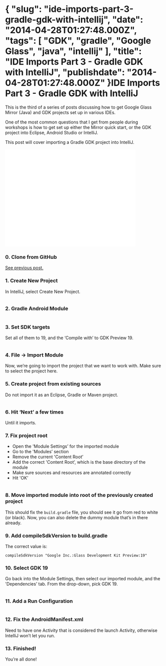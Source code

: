 {
    "slug": "ide-imports-part-3-gradle-gdk-with-intellij",
    "date": "2014-04-28T01:27:48.000Z",
    "tags": [
        "GDK",
        "gradle",
        "Google Glass",
        "java",
        "intellij"
    ],
    "title": "IDE Imports Part 3 - Gradle GDK with IntelliJ",
    "publishdate": "2014-04-28T01:27:48.000Z"
}IDE Imports Part 3 - Gradle GDK with IntelliJ
=============================================




<p>This is the third of a series of posts discussing how to get Google Glass Mirror (Java) and GDK projects set up in various IDEs.</p>

<p>One of the most common questions that I get from people during workshops is how to get set up either the Mirror quick start, or the GDK project into Eclipse, Android Studio or IntelliJ.</p>

<p>This post will cover importing a Gradle GDK project into IntelliJ.</p>

<iframe width="420" height="315" src="//www.youtube.com/embed/eI3RPFexI1o" frameborder="0" allowfullscreen></iframe>

<h3>0. Clone from GitHub</h3>

<p><a href="http://www.recursiverobot.com/post/84074011973/ide-imports-part-1-git-clone" target="_blank">See previous post.</a></p>

<h3>1. Create New Project</h3>

<p>In IntelliJ, select Create New Project.</p>

<p><img src="https://31.media.tumblr.com/72e5c4929a5dc7fc5761f010e191649a/tumblr_inline_n4ptlyvXXd1sq0x3a.png" alt=""/></p>

<h3>2. Gradle Android Module</h3>

<p><img src="https://31.media.tumblr.com/db7b515c7d0d0abd368db61a99e5ff33/tumblr_inline_n4ptq5zc3R1sq0x3a.png" alt=""/></p>

<h3>3. Set SDK targets</h3>

<p>Set all of them to 19, and the &lsquo;Compile with&rsquo; to GDK Preview 19.</p>

<p><img src="https://31.media.tumblr.com/9cccbb7558287c89d12457b6eb7c74a9/tumblr_inline_n4ptucoB2b1sq0x3a.png" alt=""/></p>

<h3>4. File -&gt; Import Module</h3>

<p>Now, we&rsquo;re going to import the project that we want to work with. Make sure to select the project here.</p>

<h3>5. Create project from existing sources</h3>

<p>Do not import it as an Eclipse, Gradle or Maven project.</p>

<p><img src="https://31.media.tumblr.com/f0fe967e915f377d5e1a668db280e798/tumblr_inline_n4pu08FA791sq0x3a.png" alt=""/></p>

<h3>6. Hit ‘Next’ a few times</h3>

<p>Until it imports.</p>

<h3>7. Fix project root</h3>

<ul><li>Open the 'Module Settings&rsquo; for the imported module</li>
<li>Go to the 'Modules&rsquo; section</li>
<li>Remove the current 'Content Root&rsquo;</li>
<li>Add the correct 'Content Root&rsquo;, which is the base directory of the module</li>
<li>Make sure sources and resources are annotated correctly</li>
<li>Hit 'OK&rsquo;</li>
</ul><p><img src="https://31.media.tumblr.com/d706e0c04cbbdacc8ef8819b3adc47c1/tumblr_inline_n4pu9zE4lG1sq0x3a.png" alt=""/></p>

<h3>8. Move imported module into root of the previously created project</h3>

<p>This should fix the <code>build.gradle</code> file, you should see it go from red to white (or black). Now, you can also delete the dummy module that&rsquo;s in there already.</p>

<h3>9. Add compileSdkVersion to build.gradle</h3>

<p>The correct value is:</p>

<pre><code>compileSdkVersion "Google Inc.:Glass Development Kit Preview:19"
</code></pre>

<h3>10. Select GDK 19</h3>

<p>Go back into the Module Settings, then select our imported module, and the 'Dependencies&rsquo; tab. From the drop-down, pick GDK 19.</p>

<p><img src="https://31.media.tumblr.com/e385b77f4a0b58f5606bf124ec5fd0fc/tumblr_inline_n4pune8Lf01sq0x3a.png" alt=""/></p>

<h3>11. Add a Run Configuration</h3>

<p><img src="https://31.media.tumblr.com/801168a3edd4c01734352d713cbc912a/tumblr_inline_n4punxGTe81sq0x3a.png" alt=""/></p>

<h3>12. Fix the AndroidManifest.xml</h3>

<p>Need to have one Activity that is considered the launch Activity, otherwise IntelliJ won’t let you run.</p>

<script src="https://gist.github.com/emil10001/11358918.js"></script><h3>13. Finished!</h3>

<p>You’re all done!</p>
